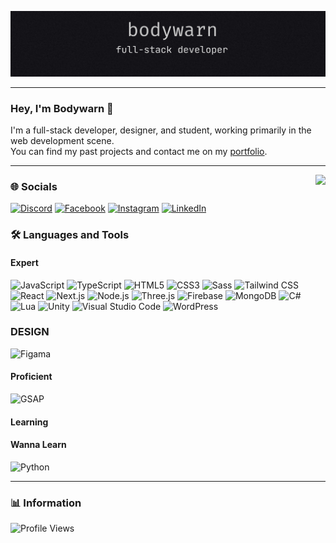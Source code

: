 ![Banner](images/banner.png)

---

### Hey, I'm Bodywarn 👋

I'm a full-stack developer, designer, and student, working primarily in the web development scene.  
You can find my past projects and contact me on my [portfolio](https://bodywarn.netlify.app).

---
<img align="right" height="120" src="https://media.giphy.com/media/Cmr1OMJ2FN0B2/giphy.gif?cid=790b7611b31agwec022u0d2xj2nxxc8ay6hpvp1b9320xbws&ep=v1_gifs_search&rid=giphy.gif&ct=g"  />

### 🌐 Socials
[![Discord](https://img.shields.io/badge/Discord-%237289DA.svg?logo=discord&logoColor=white)](https://discord.gg/bV24cpNehX) [![Facebook](https://img.shields.io/badge/Facebook-%231877F2.svg?logo=Facebook&logoColor=white)](https://facebook.com/nicklaz.lentz.33) [![Instagram](https://img.shields.io/badge/Instagram-%23E4405F.svg?logo=Instagram&logoColor=white)](https://instagram.com/ngl0249) [![LinkedIn](https://img.shields.io/badge/LinkedIn-%230077B5.svg?logo=linkedin&logoColor=white)](https://linkedin.com/in/ngl0249)
### 🛠️ Languages and Tools

#### Expert
![JavaScript](https://img.shields.io/badge/-JavaScript-black?style=flat-square&logo=javascript)
![TypeScript](https://img.shields.io/badge/-TypeScript-black?style=flat-square&logo=typescript)
![HTML5](https://img.shields.io/badge/-HTML5-black?style=flat-square&logo=html5)
![CSS3](https://img.shields.io/badge/-CSS3-black?style=flat-square&logo=css3)
![Sass](https://img.shields.io/badge/-Sass-black?style=flat-square&logo=sass)
![Tailwind CSS](https://img.shields.io/badge/-TailwindCSS-black?style=flat-square&logo=tailwind-css)
![React](https://img.shields.io/badge/-React-black?style=flat-square&logo=react)
![Next.js](https://img.shields.io/badge/-Next.js-black?style=flat-square&logo=next.js)
![Node.js](https://img.shields.io/badge/-Node.js-black?style=flat-square&logo=node.js)
![Three.js](https://img.shields.io/badge/-Three.js-black?style=flat-square&logo=three.js)
![Firebase](https://img.shields.io/badge/-Firebase-black?style=flat-square&logo=firebase)
![MongoDB](https://img.shields.io/badge/-MongoDB-black?style=flat-square&logo=mongodb)
![C#](https://img.shields.io/badge/-C%23-black?style=flat-square&logo=c-sharp)
![Lua](https://img.shields.io/badge/-Lua-black?style=flat-square&logo=lua)
![Unity](https://img.shields.io/badge/-Unity-black?style=flat-square&logo=unity)
![Visual Studio Code](https://img.shields.io/badge/-VSCode-black?style=flat-square&logo=visual-studio-code)
![WordPress](https://img.shields.io/badge/-WordPress-black?style=flat-square&logo=wordpress)

### DESIGN
![Figama](https://img.shields.io/badge/-Figma-black?style=flat-square&logo=figma)

#### Proficient
![GSAP](https://img.shields.io/badge/-GSAP-black?style=flat-square&logo=greensock)

#### Learning

#### Wanna Learn
![Python](https://img.shields.io/badge/-Python-black?style=flat-square&logo=python)

---

### 📊 Information
![Profile Views](https://komarev.com/ghpvc/?username=Bodywarn&style=flat-square)
